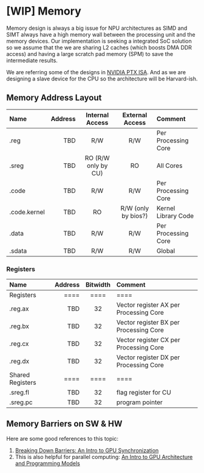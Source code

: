 # [WIP] Memory

Memory design is always a big issue for NPU architectures as SIMD and SIMT always have a high memory wall between the processing unit and the memory devices. Our implementation is seeking a integrated SoC solution so we assume that the we are sharing L2 caches (which boosts DMA DDR access) and having a large scratch pad memory (SPM) to save the intermediate results.

We are referring some of the designs in [NVIDIA PTX ISA](https://docs.nvidia.com/cuda/parallel-thread-execution/index.html#state-spaces-types-and-variables). And as we are designing a slave device for the CPU so the architecture will be Harvard-ish.



## Memory Address Layout

|Name|Address|Internal Access|External Access|Comment|
|:----|----:|:----:|:----:|:----|
|.reg|TBD|R/W|R/W|Per Processing Core|
|.sreg|TBD|RO (R/W only by CU)|RO|All Cores|
|.code|TBD|R/W|R/W|Per Processing Core|
|.code.kernel|TBD|RO|R/W (only by bios?)|Kernel Library Code|
|.data|TBD|R/W|R/W|Per Processing Core|
|.sdata|TBD|R/W|R/W|Global|

### Registers

|Name|Address|Bitwidth|Comment|
|:----|----:|:----:|:----|
|Registers|====|====|====|
|.reg.ax|TBD|32|Vector register AX per Processing Core|
|.reg.bx|TBD|32|Vector register BX per Processing Core|
|.reg.cx|TBD|32|Vector register CX per Processing Core|
|.reg.dx|TBD|32|Vector register DX per Processing Core|
|Shared Registers|====|====|====|
|.sreg.fl|TBD|32|flag register for CU|
|.sreg.pc|TBD|32|program pointer|

## Memory Barriers on SW & HW

Here are some good references to this topic:
1. [Breaking Down Barriers: An Intro to GPU Synchronization](https://gpuopen.com/gdc-presentations/2019/gdc-2019-agtd5-breaking-down-barriers.pdf)
2. This is also helpful for parallel computing: [An Intro to GPU Architecture and Programming Models](https://www.youtube.com/watch?v=lGmPy8xpT4E&t=6109s)
